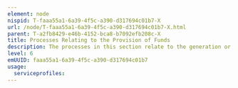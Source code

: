 ```yaml
---
element: node
nispid: T-faaa55a1-6a39-4f5c-a390-d317694c01b7-X
url: /node/T-faaa55a1-6a39-4f5c-a390-d317694c01b7-X.html
parent: T-a2fb8429-e46b-4152-bca8-b7092efb208c-X
title: Processes Relating to the Provision of Funds
description: The processes in this section relate to the generation or provision of funds to fulfil the Alliance budget requirements.
level: 6
emUUID: faaa55a1-6a39-4f5c-a390-d317694c01b7
usage:
  serviceprofiles:
---
```

